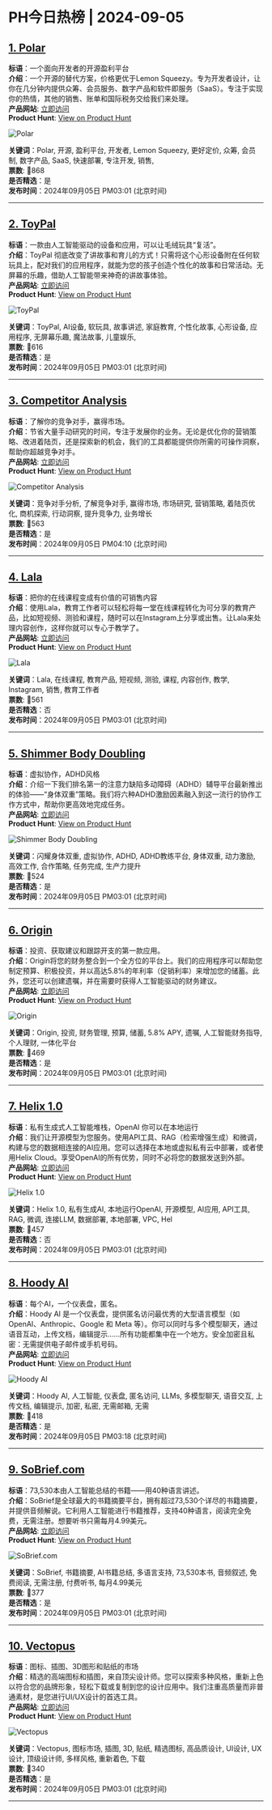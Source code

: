 # PH今日热榜 | 2024-09-05

## [1. Polar](https://www.producthunt.com/posts/polar-5?utm_campaign=producthunt-api&utm_medium=api-v2&utm_source=Application%3A+linewalker+%28ID%3A+135281%29)  
**标语**：一个面向开发者的开源盈利平台  
**介绍**：一个开源的替代方案，价格更优于Lemon Squeezy。专为开发者设计，让你在几分钟内提供众筹、会员服务、数字产品和软件即服务（SaaS）。专注于实现你的热情，其他的销售、账单和国际税务交给我们来处理。  
**产品网站**: [立即访问](https://www.producthunt.com/r/DFRSKF4XIWZROG?utm_campaign=producthunt-api&utm_medium=api-v2&utm_source=Application%3A+linewalker+%28ID%3A+135281%29)  
**Product Hunt**: [View on Product Hunt](https://www.producthunt.com/posts/polar-5?utm_campaign=producthunt-api&utm_medium=api-v2&utm_source=Application%3A+linewalker+%28ID%3A+135281%29)  

![Polar](https://ph-files.imgix.net/e57bc0a3-0c1f-494f-bd78-9766601f8ce0.png?auto=format&fit=crop&frame=1&h=512&w=1024)  

**关键词**：Polar, 开源, 盈利平台, 开发者, Lemon Squeezy, 更好定价, 众筹, 会员制, 数字产品, SaaS, 快速部署, 专注开发, 销售,  
**票数**: 🔺868  
**是否精选**：是  
**发布时间**：2024年09月05日 PM03:01 (北京时间)  

---

## [2. ToyPal](https://www.producthunt.com/posts/toypal?utm_campaign=producthunt-api&utm_medium=api-v2&utm_source=Application%3A+linewalker+%28ID%3A+135281%29)  
**标语**：一款由人工智能驱动的设备和应用，可以让毛绒玩具“复活”。  
**介绍**：ToyPal 彻底改变了讲故事和育儿的方式！只需将这个心形设备附在任何软玩具上，配对我们的应用程序，就能为您的孩子创造个性化的故事和日常活动。无屏幕的乐趣，借助人工智能带来神奇的讲故事体验。  
**产品网站**: [立即访问](https://www.producthunt.com/r/FPG7SEERWN3TU2?utm_campaign=producthunt-api&utm_medium=api-v2&utm_source=Application%3A+linewalker+%28ID%3A+135281%29)  
**Product Hunt**: [View on Product Hunt](https://www.producthunt.com/posts/toypal?utm_campaign=producthunt-api&utm_medium=api-v2&utm_source=Application%3A+linewalker+%28ID%3A+135281%29)  

![ToyPal](https://ph-files.imgix.net/90998043-c774-466b-8c44-9632abe85e54.png?auto=format&fit=crop&frame=1&h=512&w=1024)  

**关键词**：ToyPal, AI设备, 软玩具, 故事讲述, 家庭教育, 个性化故事, 心形设备, 应用程序, 无屏幕乐趣, 魔法故事, 儿童娱乐,  
**票数**: 🔺616  
**是否精选**：是  
**发布时间**：2024年09月05日 PM03:01 (北京时间)  

---

## [3. Competitor Analysis](https://www.producthunt.com/posts/competitor-analysis?utm_campaign=producthunt-api&utm_medium=api-v2&utm_source=Application%3A+linewalker+%28ID%3A+135281%29)  
**标语**：了解你的竞争对手，赢得市场。  
**介绍**：节省大量手动研究的时间，专注于发展你的业务。无论是优化你的营销策略、改进着陆页，还是探索新的机会，我们的工具都能提供你所需的可操作洞察，帮助你超越竞争对手。  
**产品网站**: [立即访问](https://www.producthunt.com/r/SNOH7PSVKYAQ5I?utm_campaign=producthunt-api&utm_medium=api-v2&utm_source=Application%3A+linewalker+%28ID%3A+135281%29)  
**Product Hunt**: [View on Product Hunt](https://www.producthunt.com/posts/competitor-analysis?utm_campaign=producthunt-api&utm_medium=api-v2&utm_source=Application%3A+linewalker+%28ID%3A+135281%29)  

![Competitor Analysis](https://ph-files.imgix.net/d9407b3f-5b4a-4e2e-829b-dc1d8e21a110.png?auto=format&fit=crop&frame=1&h=512&w=1024)  

**关键词**：竞争对手分析, 了解竞争对手, 赢得市场, 市场研究, 营销策略, 着陆页优化, 商机探索, 行动洞察, 提升竞争力, 业务增长  
**票数**: 🔺563  
**是否精选**：是  
**发布时间**：2024年09月05日 PM04:10 (北京时间)  

---

## [4. Lala](https://www.producthunt.com/posts/lala-2?utm_campaign=producthunt-api&utm_medium=api-v2&utm_source=Application%3A+linewalker+%28ID%3A+135281%29)  
**标语**：把你的在线课程变成有价值的可销售内容  
**介绍**：使用Lala，教育工作者可以轻松将每一堂在线课程转化为可分享的教育产品，比如短视频、测验和课程，随时可以在Instagram上分享或出售。让Lala来处理内容创作，这样你就可以专心于教学了。  
**产品网站**: [立即访问](https://www.producthunt.com/r/3NXZY7ER4HN43N?utm_campaign=producthunt-api&utm_medium=api-v2&utm_source=Application%3A+linewalker+%28ID%3A+135281%29)  
**Product Hunt**: [View on Product Hunt](https://www.producthunt.com/posts/lala-2?utm_campaign=producthunt-api&utm_medium=api-v2&utm_source=Application%3A+linewalker+%28ID%3A+135281%29)  

![Lala](https://ph-files.imgix.net/0058440b-5c68-4851-b587-373403a722ca.jpeg?auto=format&fit=crop&frame=1&h=512&w=1024)  

**关键词**：Lala, 在线课程, 教育产品, 短视频, 测验, 课程, 内容创作, 教学, Instagram, 销售, 教育工作者  
**票数**: 🔺561  
**是否精选**：否  
**发布时间**：2024年09月05日 PM03:01 (北京时间)  

---

## [5. Shimmer Body Doubling](https://www.producthunt.com/posts/shimmer-body-doubling?utm_campaign=producthunt-api&utm_medium=api-v2&utm_source=Application%3A+linewalker+%28ID%3A+135281%29)  
**标语**：虚拟协作，ADHD风格  
**介绍**：介绍一下我们排名第一的注意力缺陷多动障碍（ADHD）辅导平台最新推出的体验——“身体双重”策略。我们将六种ADHD激励因素融入到这一流行的协作工作方式中，帮助你更高效地完成任务。  
**产品网站**: [立即访问](https://www.producthunt.com/r/VMABD2XKEX3RIF?utm_campaign=producthunt-api&utm_medium=api-v2&utm_source=Application%3A+linewalker+%28ID%3A+135281%29)  
**Product Hunt**: [View on Product Hunt](https://www.producthunt.com/posts/shimmer-body-doubling?utm_campaign=producthunt-api&utm_medium=api-v2&utm_source=Application%3A+linewalker+%28ID%3A+135281%29)  

![Shimmer Body Doubling](https://ph-files.imgix.net/f28c7ebb-2de1-4541-8086-f84382bda8d4.png?auto=format&fit=crop&frame=1&h=512&w=1024)  

**关键词**：闪耀身体双重, 虚拟协作, ADHD, ADHD教练平台, 身体双重, 动力激励, 高效工作, 合作策略, 任务完成, 生产力提升  
**票数**: 🔺524  
**是否精选**：是  
**发布时间**：2024年09月05日 PM03:01 (北京时间)  

---

## [6. Origin](https://www.producthunt.com/posts/origin-5?utm_campaign=producthunt-api&utm_medium=api-v2&utm_source=Application%3A+linewalker+%28ID%3A+135281%29)  
**标语**：投资、获取建议和跟踪开支的第一款应用。  
**介绍**：Origin将您的财务整合到一个全方位的平台上。我们的应用程序可以帮助您制定预算、积极投资，并以高达5.8%的年利率（促销利率）来增加您的储蓄。此外，您还可以创建遗嘱，并在需要时获得人工智能驱动的财务建议。  
**产品网站**: [立即访问](https://www.producthunt.com/r/CH4WGKEDVIYVO4?utm_campaign=producthunt-api&utm_medium=api-v2&utm_source=Application%3A+linewalker+%28ID%3A+135281%29)  
**Product Hunt**: [View on Product Hunt](https://www.producthunt.com/posts/origin-5?utm_campaign=producthunt-api&utm_medium=api-v2&utm_source=Application%3A+linewalker+%28ID%3A+135281%29)  

![Origin](https://ph-files.imgix.net/5c00c17a-e1ec-4bda-a984-fa7af41020cd.png?auto=format&fit=crop&frame=1&h=512&w=1024)  

**关键词**：Origin, 投资, 财务管理, 预算, 储蓄, 5.8% APY, 遗嘱, 人工智能财务指导, 个人理财, 一体化平台  
**票数**: 🔺469  
**是否精选**：是  
**发布时间**：2024年09月05日 PM03:01 (北京时间)  

---

## [7. Helix 1.0](https://www.producthunt.com/posts/helix-1-0?utm_campaign=producthunt-api&utm_medium=api-v2&utm_source=Application%3A+linewalker+%28ID%3A+135281%29)  
**标语**：私有生成式人工智能堆栈，OpenAI 你可以在本地运行  
**介绍**：我们让开源模型为您服务。使用API工具、RAG（检索增强生成）和微调，构建与您的数据相连接的AI应用。您可以选择在本地或虚拟私有云中部署，或者使用Helix Cloud。享受OpenAI的所有优势，同时不必将您的数据发送到外部。  
**产品网站**: [立即访问](https://www.producthunt.com/r/23XXSDSSDCTHCX?utm_campaign=producthunt-api&utm_medium=api-v2&utm_source=Application%3A+linewalker+%28ID%3A+135281%29)  
**Product Hunt**: [View on Product Hunt](https://www.producthunt.com/posts/helix-1-0?utm_campaign=producthunt-api&utm_medium=api-v2&utm_source=Application%3A+linewalker+%28ID%3A+135281%29)  

![Helix 1.0](https://ph-files.imgix.net/de6d1d7e-7023-48f0-b668-013df7f0b264.jpeg?auto=format&fit=crop&frame=1&h=512&w=1024)  

**关键词**：Helix 1.0, 私有生成AI, 本地运行OpenAI, 开源模型, AI应用, API工具, RAG, 微调, 连接LLM, 数据部署, 本地部署, VPC, Hel  
**票数**: 🔺457  
**是否精选**：否  
**发布时间**：2024年09月05日 PM03:01 (北京时间)  

---

## [8. Hoody AI](https://www.producthunt.com/posts/hoody-ai?utm_campaign=producthunt-api&utm_medium=api-v2&utm_source=Application%3A+linewalker+%28ID%3A+135281%29)  
**标语**：每个AI，一个仪表盘，匿名。  
**介绍**：Hoody AI 是一个仪表盘，提供匿名访问最优秀的大型语言模型（如 OpenAI、Anthropic、Google 和 Meta 等）。你可以同时与多个模型聊天，通过语音互动，上传文档，编辑提示……所有功能都集中在一个地方。安全加密且私密：无需提供电子邮件或手机号码。  
**产品网站**: [立即访问](https://www.producthunt.com/r/YTOKNV3JQU4W2B?utm_campaign=producthunt-api&utm_medium=api-v2&utm_source=Application%3A+linewalker+%28ID%3A+135281%29)  
**Product Hunt**: [View on Product Hunt](https://www.producthunt.com/posts/hoody-ai?utm_campaign=producthunt-api&utm_medium=api-v2&utm_source=Application%3A+linewalker+%28ID%3A+135281%29)  

![Hoody AI](https://ph-files.imgix.net/58de315a-ee87-4ab2-afa0-97bd3aaad640.jpeg?auto=format&fit=crop&frame=1&h=512&w=1024)  

**关键词**：Hoody AI, 人工智能, 仪表盘, 匿名访问, LLMs, 多模型聊天, 语音交互, 上传文档, 编辑提示, 加密, 私密, 无需邮箱, 无需  
**票数**: 🔺418  
**是否精选**：是  
**发布时间**：2024年09月05日 PM03:18 (北京时间)  

---

## [9. SoBrief.com](https://www.producthunt.com/posts/sobrief-com?utm_campaign=producthunt-api&utm_medium=api-v2&utm_source=Application%3A+linewalker+%28ID%3A+135281%29)  
**标语**：73,530本由人工智能总结的书籍——用40种语言讲述。  
**介绍**：SoBrief是全球最大的书籍摘要平台，拥有超过73,530个详尽的书籍摘要，并提供音频解说。它利用人工智能进行书籍推荐，支持40种语言，阅读完全免费，无需注册。想要听书只需每月4.99美元。  
**产品网站**: [立即访问](https://www.producthunt.com/r/DNNLFEWEK7CSIS?utm_campaign=producthunt-api&utm_medium=api-v2&utm_source=Application%3A+linewalker+%28ID%3A+135281%29)  
**Product Hunt**: [View on Product Hunt](https://www.producthunt.com/posts/sobrief-com?utm_campaign=producthunt-api&utm_medium=api-v2&utm_source=Application%3A+linewalker+%28ID%3A+135281%29)  

![SoBrief.com](https://ph-files.imgix.net/6da863a1-9eb1-4791-9ebe-56f4a437db99.jpeg?auto=format&fit=crop&frame=1&h=512&w=1024)  

**关键词**：SoBrief, 书籍摘要, AI书籍总结, 多语言支持, 73,530本书, 音频叙述, 免费阅读, 无需注册, 付费听书, 每月4.99美元  
**票数**: 🔺377  
**是否精选**：是  
**发布时间**：2024年09月05日 PM03:01 (北京时间)  

---

## [10. Vectopus](https://www.producthunt.com/posts/vectopus?utm_campaign=producthunt-api&utm_medium=api-v2&utm_source=Application%3A+linewalker+%28ID%3A+135281%29)  
**标语**：图标、插图、3D图形和贴纸的市场  
**介绍**：精选的高端图标和插图，来自顶尖设计师。您可以探索多种风格，重新上色以符合您的品牌形象，轻松下载或复制到您的设计应用中。我们注重高质量而非普通素材，是您进行UI/UX设计的首选工具。  
**产品网站**: [立即访问](https://www.producthunt.com/r/6WGRLMRHDUXHQF?utm_campaign=producthunt-api&utm_medium=api-v2&utm_source=Application%3A+linewalker+%28ID%3A+135281%29)  
**Product Hunt**: [View on Product Hunt](https://www.producthunt.com/posts/vectopus?utm_campaign=producthunt-api&utm_medium=api-v2&utm_source=Application%3A+linewalker+%28ID%3A+135281%29)  

![Vectopus](https://ph-files.imgix.net/f4789d7a-dfe1-4986-9e40-92c9c33a20aa.png?auto=format&fit=crop&frame=1&h=512&w=1024)  

**关键词**：Vectopus, 图标市场, 插图, 3D, 贴纸, 精选图标, 高品质设计, UI设计, UX设计, 顶级设计师, 多样风格, 重新着色, 下载  
**票数**: 🔺340  
**是否精选**：是  
**发布时间**：2024年09月05日 PM03:01 (北京时间)  

---

